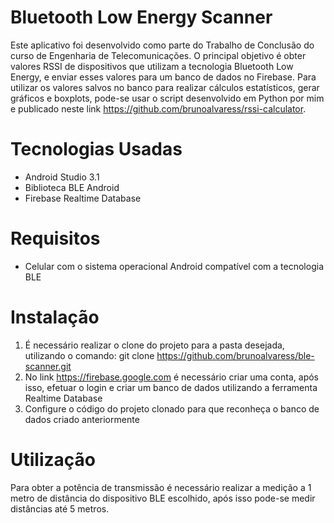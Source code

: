 # Bluetooth Low Energy Scanner

Este aplicativo foi desenvolvido como parte do Trabalho de Conclusão do curso de Engenharia de Telecomunicações. O principal objetivo é obter valores RSSI de dispositivos que utilizam a tecnologia Bluetooth Low Energy, e enviar esses valores para um banco de dados no Firebase. Para utilizar os valores salvos no banco para realizar cálculos estatísticos, gerar gráficos e boxplots, pode-se usar o script desenvolvido em Python por mim e publicado neste link https://github.com/brunoalvaress/rssi-calculator.

# Tecnologias Usadas

- Android Studio 3.1
- Biblioteca BLE Android
- Firebase Realtime Database

# Requisitos

- Celular com o sistema operacional Android compatível com a tecnologia BLE

# Instalação

1. É necessário realizar o clone do projeto para a pasta desejada, utilizando o comando: git clone https://github.com/brunoalvaress/ble-scanner.git
2. No link https://firebase.google.com é necessário criar uma conta, após isso, efetuar o login e criar um banco de dados utilizando a ferramenta Realtime Database
3. Configure o código do projeto clonado para que reconheça o banco de dados criado anteriormente

# Utilização 

Para obter a potência de transmissão é necessário realizar a medição a 1 metro de distância do dispositivo BLE escolhido, após isso pode-se medir distâncias até 5 metros. 


